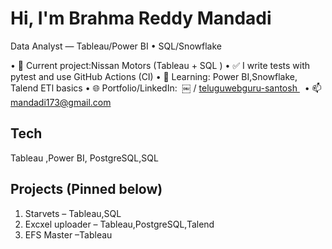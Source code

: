# Hi, I'm Brahma Reddy Mandadi  
Data Analyst — Tableau/Power BI • SQL/Snowflake 

•	🔭 Current project:Nissan Motors (Tableau + SQL )
•	✅ I write tests with pytest and use GitHub Actions (CI)
•	🌱 Learning: Power BI,Snowflake, Talend ETl basics
•	🌐 Portfolio/LinkedIn:  ￼ / [teluguwebguru-santosh ](https://www.linkedin.com/in/brahmareddy-mandadi-803899233/)  • 📫 mandadi173@gmail.com

## Tech
Tableau ,Power BI, PostgreSQL,SQL

## Projects (Pinned below)
1. Starvets – Tableau,SQL
2. Excxel uploader – Tableau,PostgreSQL,Talend
3. EFS Master –Tableau
